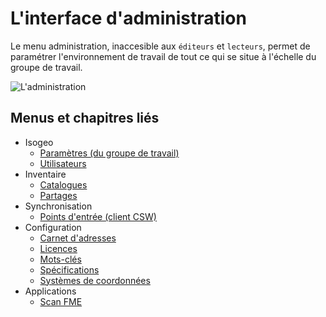 # L'interface d'administration

Le menu administration, inaccesible aux `éditeurs` et `lecteurs`, permet de paramétrer l'environnement de travail de tout ce qui se situe à l'échelle du groupe de travail.

![L'administration](/images/adm_tour_menus.gif "Les menus de l'administration d'Isogeo")

## Menus et chapitres liés

* Isogeo
    * [Paramètres (du groupe de travail)](/features/admin/group.html)
    * [Utilisateurs](/features/admin/users.html)
* Inventaire
    * [Catalogues](/features/admin/catalogs.html)
    * [Partages](/features/admin/shares.html)
* Synchronisation
    * [Points d'entrée (client CSW)](/features/csw_client/csw_harvest.html)
* Configuration
    * [Carnet d'adresses](/features/admin/contacts.html)
    * [Licences](/features/admin/licenses.html)
    * [Mots-clés](/features/admin/keywords.html)
    * [Spécifications](/features/admin/specifications.html)
    * [Systèmes de coordonnées](/features/admin/srs.html)
* Applications
    * [Scan FME](/features/scan_fme/scanFME_process.html)
